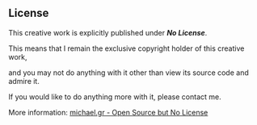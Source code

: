 ## License

This creative work is explicitly published under _**No License**_.

This means that I remain the exclusive copyright holder of this creative work,

and you may not do anything with it other than view its source code and admire it.

If you would like to do anything more with it, please contact me.

More information: [michael.gr - Open Source but No License](https://blog.michael.gr/2018/04/open-source-but-no-license.html)

